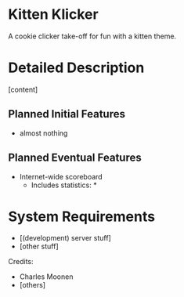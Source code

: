 # Kitten Klicker
A cookie clicker take-off for fun with a kitten theme.

# Detailed Description
[content]

## Planned Initial Features
* almost nothing

## Planned Eventual Features
* Internet-wide scoreboard
  * Includes statistics:
    *

# System Requirements
* [(development) server stuff]
* [other stuff]

Credits:
* Charles Moonen
* [others]
